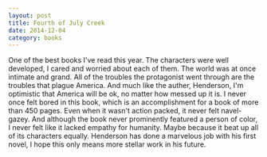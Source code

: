 ```yaml
---
layout: post
title: Fourth of July Creek 
date: 2014-12-04
category: books
---
```

One of the best books I've read this year. The characters were well developed, I cared and worried about each of them. The world was at once intimate and grand. All of the troubles the protagonist went through are the troubles that plague America. And much like the auther, Henderson, I'm optimistic that America will be ok, no matter how messed up it is. I never once felt bored in this book, which is an accomplishment for a book of more than 450 pages. Even when it wasn't action packed, it never felt navel-gazey. And although the book never prominently featured a person of color, I never felt like it lacked empathy for humanity. Maybe because it beat up all of its characters equally. Henderson has done a marvelous job with his first novel, I hope this only means more stellar work in his future.
